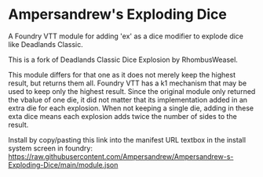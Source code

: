 # Ampersandrew's Exploding Dice

A Foundry VTT module for adding 'ex' as a dice modifier to explode dice like Deadlands Classic.

This is a fork of Deadlands Classic Dice Explosion by RhombusWeasel.

This module differs for that one as it does not merely keep the highest result, but returns them all. Foundry VTT has a k1 mechanism that may be used to keep only the highest result. Since the original module only returned the vbalue of one die, it did not matter that its implementation added in an extra die for each explosion. When not keeping a single die, adding in these exta dice means each explosion adds twice the number of sides to the result.

Install by copy/pasting this link into the manifest URL textbox in the install system screen in foundry: https://raw.githubusercontent.com/Ampersandrew/Ampersandrew-s-Exploding-Dice/main/module.json
